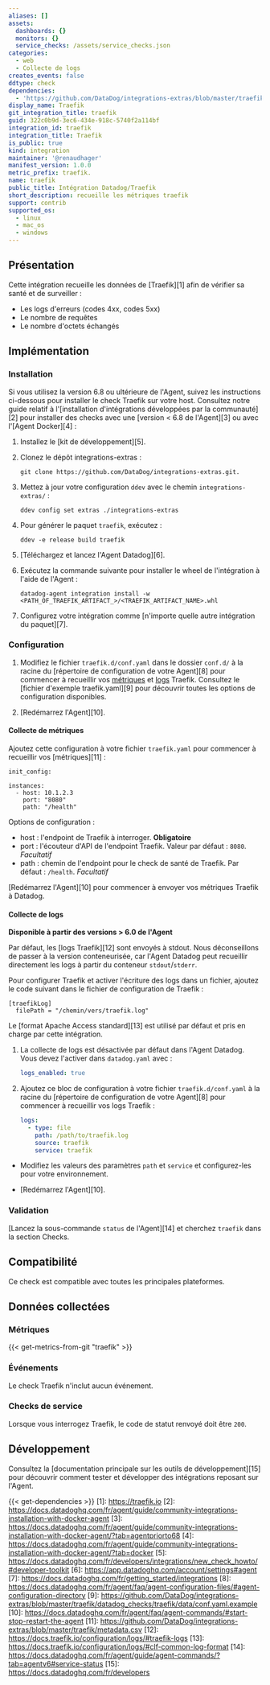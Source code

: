 ```yaml
---
aliases: []
assets:
  dashboards: {}
  monitors: {}
  service_checks: /assets/service_checks.json
categories:
  - web
  - Collecte de logs
creates_events: false
ddtype: check
dependencies:
  - 'https://github.com/DataDog/integrations-extras/blob/master/traefik/README.md'
display_name: Traefik
git_integration_title: traefik
guid: 322c0b9d-3ec6-434e-918c-5740f2a114bf
integration_id: traefik
integration_title: Traefik
is_public: true
kind: integration
maintainer: '@renaudhager'
manifest_version: 1.0.0
metric_prefix: traefik.
name: traefik
public_title: Intégration Datadog/Traefik
short_description: recueille les métriques traefik
support: contrib
supported_os:
  - linux
  - mac_os
  - windows
---
```

## Présentation

Cette intégration recueille les données de [Traefik][1] afin de vérifier sa santé et de surveiller :

- Les logs d'erreurs (codes 4xx, codes 5xx)
- Le nombre de requêtes
- Le nombre d'octets échangés

## Implémentation

### Installation

Si vous utilisez la version 6.8 ou ultérieure de l'Agent, suivez les instructions ci-dessous pour installer le check Traefik sur votre host. Consultez notre guide relatif à l'[installation d'intégrations développées par la communauté][2] pour installer des checks avec une [version < 6.8 de l'Agent][3] ou avec l'[Agent Docker][4] :

1. Installez le [kit de développement][5].
2. Clonez le dépôt integrations-extras :

    ```
    git clone https://github.com/DataDog/integrations-extras.git.
    ```

3. Mettez à jour votre configuration `ddev` avec le chemin `integrations-extras/` :

    ```
    ddev config set extras ./integrations-extras
    ```

4. Pour générer le paquet `traefik`, exécutez :

    ```
    ddev -e release build traefik
    ```

5. [Téléchargez et lancez l'Agent Datadog][6].
6. Exécutez la commande suivante pour installer le wheel de l'intégration à l'aide de l'Agent :

    ```
    datadog-agent integration install -w <PATH_OF_TRAEFIK_ARTIFACT_>/<TRAEFIK_ARTIFACT_NAME>.whl
    ```

7. Configurez votre intégration comme [n'importe quelle autre intégration du paquet][7].

### Configuration

1. Modifiez le fichier `traefik.d/conf.yaml` dans le dossier `conf.d/` à la racine du [répertoire de configuration de votre Agent][8] pour commencer à recueillir vos [métriques](#collecte-de-metriques) et [logs](#collecte-de-logs) Traefik.
  Consultez le [fichier d'exemple traefik.yaml][9] pour découvrir toutes les options de configuration disponibles.

2. [Redémarrez l'Agent][10].

#### Collecte de métriques

Ajoutez cette configuration à votre fichier `traefik.yaml` pour commencer à recueillir vos [métriques][11] :

```
init_config:

instances:
  - host: 10.1.2.3
    port: "8080"
    path: "/health"
```

Options de configuration :

- host : l'endpoint de Traefik à interroger. __Obligatoire__
- port : l'écouteur d'API de l'endpoint Traefik. Valeur par défaut : `8080`. _Facultatif_
- path : chemin de l'endpoint pour le check de santé de Traefik. Par défaut : `/health`. _Facultatif_

[Redémarrez l'Agent][10] pour commencer à envoyer vos métriques Traefik à Datadog.

#### Collecte de logs

**Disponible à partir des versions > 6.0 de l'Agent**

Par défaut, les [logs Traefik][12] sont envoyés à stdout. Nous déconseillons de passer à la version conteneurisée, car l'Agent Datadog peut recueillir directement les logs à partir du conteneur `stdout`/`stderr`.

Pour configurer Traefik et activer l'écriture des logs dans un fichier, ajoutez le code suivant dans le fichier de configuration de Traefik :

```
[traefikLog]
  filePath = "/chemin/vers/traefik.log"
```

Le [format Apache Access standard][13] est utilisé par défaut et pris en charge par cette intégration.

1. La collecte de logs est désactivée par défaut dans l'Agent Datadog. Vous devez l'activer dans `datadog.yaml` avec :

      ```yaml
      logs_enabled: true
      ```


2.  Ajoutez ce bloc de configuration à votre fichier `traefik.d/conf.yaml` à la racine du [répertoire de configuration de votre Agent][8] pour commencer à recueillir vos logs Traefik :

      ```yaml
      logs:
        - type: file
          path: /path/to/traefik.log
          source: traefik
          service: traefik
      ```

* Modifiez les valeurs des paramètres `path` et `service` et configurez-les pour votre environnement.

* [Redémarrez l'Agent][10].

### Validation

[Lancez la sous-commande `status` de l'Agent][14] et cherchez `traefik` dans la section Checks.

## Compatibilité

Ce check est compatible avec toutes les principales plateformes.

## Données collectées

### Métriques
{{< get-metrics-from-git "traefik" >}}


### Événements

Le check Traefik n'inclut aucun événement.

### Checks de service

Lorsque vous interrogez Traefik, le code de statut renvoyé doit être `200`.

## Développement

Consultez la [documentation principale sur les outils de développement][15] pour découvrir comment tester et développer des intégrations reposant sur l'Agent.



{{< get-dependencies >}}
[1]: https://traefik.io
[2]: https://docs.datadoghq.com/fr/agent/guide/community-integrations-installation-with-docker-agent
[3]: https://docs.datadoghq.com/fr/agent/guide/community-integrations-installation-with-docker-agent/?tab=agentpriorto68
[4]: https://docs.datadoghq.com/fr/agent/guide/community-integrations-installation-with-docker-agent/?tab=docker
[5]: https://docs.datadoghq.com/fr/developers/integrations/new_check_howto/#developer-toolkit
[6]: https://app.datadoghq.com/account/settings#agent
[7]: https://docs.datadoghq.com/fr/getting_started/integrations
[8]: https://docs.datadoghq.com/fr/agent/faq/agent-configuration-files/#agent-configuration-directory
[9]: https://github.com/DataDog/integrations-extras/blob/master/traefik/datadog_checks/traefik/data/conf.yaml.example
[10]: https://docs.datadoghq.com/fr/agent/faq/agent-commands/#start-stop-restart-the-agent
[11]: https://github.com/DataDog/integrations-extras/blob/master/traefik/metadata.csv
[12]: https://docs.traefik.io/configuration/logs/#traefik-logs
[13]: https://docs.traefik.io/configuration/logs/#clf-common-log-format
[14]: https://docs.datadoghq.com/fr/agent/guide/agent-commands/?tab=agentv6#service-status
[15]: https://docs.datadoghq.com/fr/developers
